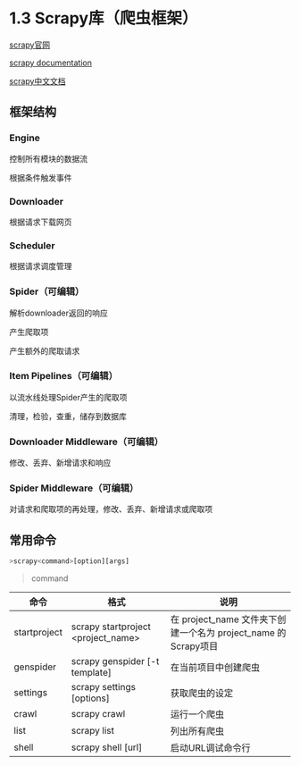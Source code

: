 # 1.3 Scrapy库（爬虫框架）

[scrapy官网](https://scrapy.org/)

[scrapy documentation](https://docs.scrapy.org/_/downloads/en/latest/pdf/)

[scrapy中文文档](https://scrapy-chs.readthedocs.io/zh_CN/1.0/intro/tutorial.html)

## 框架结构

### Engine

控制所有模块的数据流

根据条件触发事件

### Downloader

根据请求下载网页

### Scheduler

根据请求调度管理

### Spider（可编辑）

解析downloader返回的响应

产生爬取项

产生额外的爬取请求

### Item Pipelines（可编辑）

以流水线处理Spider产生的爬取项

清理，检验，查重，储存到数据库

### Downloader Middleware（可编辑）

修改、丢弃、新增请求和响应

### Spider Middleware（可编辑）

对请求和爬取项的再处理，修改、丢弃、新增请求或爬取项

## 常用命令

```python
>scrapy<command>[option][args]
```

>command

|命令|格式|说明|
|---|---|---|
|startproject|scrapy startproject <project_name>|在 project_name 文件夹下创建一个名为 project_name 的Scrapy项目|
|genspider|scrapy genspider [-t template] <name> <domain>|在当前项目中创建爬虫|
|settings|scrapy settings [options]|获取爬虫的设定|
|crawl|scrapy crawl <spider>|运行一个爬虫|
|list|scrapy list|列出所有爬虫|
|shell|scrapy shell [url]|启动URL调试命令行|
